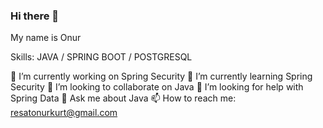 ### Hi there 👋
My name is Onur

Skills: JAVA / SPRING BOOT / POSTGRESQL 

🔭 I’m currently working on Spring Security
🌱 I’m currently learning Spring Security
👯 I’m looking to collaborate on Java
🤔 I’m looking for help with Spring Data
💬 Ask me about Java
📫 How to reach me: resatonurkurt@gmail.com

